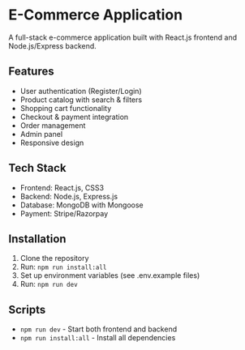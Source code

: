 # E-Commerce Application

A full-stack e-commerce application built with React.js frontend and Node.js/Express backend.

## Features
- User authentication (Register/Login)
- Product catalog with search & filters
- Shopping cart functionality
- Checkout & payment integration
- Order management
- Admin panel
- Responsive design

## Tech Stack
- Frontend: React.js, CSS3
- Backend: Node.js, Express.js
- Database: MongoDB with Mongoose
- Payment: Stripe/Razorpay

## Installation

1. Clone the repository
2. Run: `npm run install:all`
3. Set up environment variables (see .env.example files)
4. Run: `npm run dev`

## Scripts
- `npm run dev` - Start both frontend and backend
- `npm run install:all` - Install all dependencies